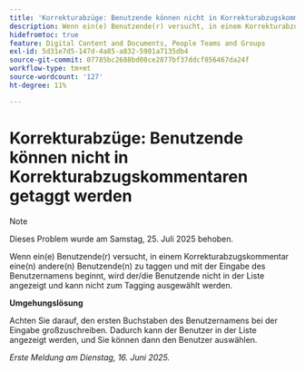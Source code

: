 ```yaml
---
title: 'Korrekturabzüge: Benutzende können nicht in Korrekturabzugskommentaren getaggt werden'
description: Wenn ein(e) Benutzende(r) versucht, in einem Korrekturabzugskommentar eine(n) andere(n) Benutzende(n) zu taggen und mit der Eingabe des Benutzernamens beginnt, wird der/die Benutzende nicht in der Liste angezeigt und kann nicht zum Tagging ausgewählt werden. Eine Umgehungslösung ist verfügbar.
hidefromtoc: true
feature: Digital Content and Documents, People Teams and Groups
exl-id: 5d31e7d5-147d-4a85-a832-5981a7135db4
source-git-commit: 07785bc2688bd08ce2877bf37ddcf856467da24f
workflow-type: tm+mt
source-wordcount: '127'
ht-degree: 11%

---
```


# Korrekturabzüge: Benutzende können nicht in Korrekturabzugskommentaren getaggt werden

>[!NOTE]
>
>Dieses Problem wurde am Samstag, 25. Juli 2025 behoben.

Wenn ein(e) Benutzende(r) versucht, in einem Korrekturabzugskommentar eine(n) andere(n) Benutzende(n) zu taggen und mit der Eingabe des Benutzernamens beginnt, wird der/die Benutzende nicht in der Liste angezeigt und kann nicht zum Tagging ausgewählt werden.

**Umgehungslösung**

Achten Sie darauf, den ersten Buchstaben des Benutzernamens bei der Eingabe großzuschreiben. Dadurch kann der Benutzer in der Liste angezeigt werden, und Sie können dann den Benutzer auswählen.

_Erste Meldung am Dienstag, 16. Juni 2025._
